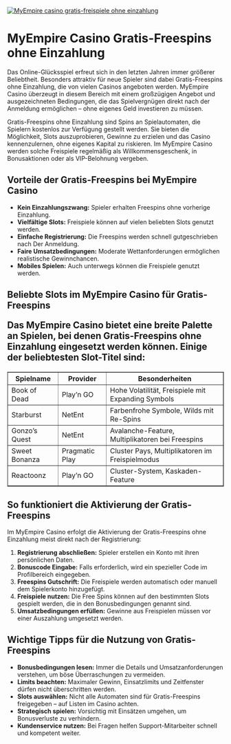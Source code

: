 [![MyEmpire casino gratis-freispiele ohne einzahlung](https://123-caf.pages.dev/gitsignup.png)](https://vrmoo.ru/Bt82HjjY)

<h1>MyEmpire Casino Gratis-Freespins ohne Einzahlung</h1>  <p>Das Online-Glücksspiel erfreut sich in den letzten Jahren immer größerer Beliebtheit. Besonders attraktiv für neue Spieler sind dabei Gratis-Freespins ohne Einzahlung, die von vielen Casinos angeboten werden. MyEmpire Casino überzeugt in diesem Bereich mit einem großzügigen Angebot und ausgezeichneten Bedingungen, die das Spielvergnügen direkt nach der Anmeldung ermöglichen – ohne eigenes Geld investieren zu müssen.</p>  <p>Gratis-Freespins ohne Einzahlung sind Spins an Spielautomaten, die Spielern kostenlos zur Verfügung gestellt werden. Sie bieten die Möglichkeit, Slots auszuprobieren, Gewinne zu erzielen und das Casino kennenzulernen, ohne eigenes Kapital zu riskieren. Im MyEmpire Casino werden solche Freispiele regelmäßig als Willkommensgeschenk, in Bonusaktionen oder als VIP-Belohnung vergeben.</p>  <h2>Vorteile der Gratis-Freespins bei MyEmpire Casino</h2> <ul>   <li><strong>Kein Einzahlungszwang:</strong> Spieler erhalten Freespins ohne vorherige Einzahlung.</li>   <li><strong>Vielfältige Slots:</strong> Freispiele können auf vielen beliebten Slots genutzt werden.</li>   <li><strong>Einfache Registrierung:</strong> Die Freespins werden schnell gutgeschrieben nach Der Anmeldung.</li>   <li><strong>Faire Umsatzbedingungen:</strong> Moderate Wettanforderungen ermöglichen realistische Gewinnchancen.</li>   <li><strong>Mobiles Spielen:</strong> Auch unterwegs können die Freispiele genutzt werden.</li> </ul>  <h2>Beliebte Slots im MyEmpire Casino für Gratis-Freespins</<h2> <p>Das MyEmpire Casino bietet eine breite Palette an Spielen, bei denen Gratis-Freespins ohne Einzahlung eingesetzt werden können. Einige der beliebtesten Slot-Titel sind:</p>  <table border="1" cellpadding="8" cellspacing="0" style="border-collapse: collapse;">   <thead>     <tr>       <th>Spielname</th>       <th>Provider</th>       <th>Besonderheiten</th>     </tr>   </thead>   <tbody>     <tr>       <td>Book of Dead</td>       <td>Play’n GO</td>       <td>Hohe Volatilität, Freispiele mit Expanding Symbols</td>     </tr>     <tr>       <td>Starburst</td>       <td>NetEnt</td>       <td>Farbenfrohe Symbole, Wilds mit Re-Spins</td>     </tr>     <tr>       <td>Gonzo’s Quest</td>       <td>NetEnt</td>       <td>Avalanche-Feature, Multiplikatoren bei Freespins</td>     </tr>     <tr>       <td>Sweet Bonanza</td>       <td>Pragmatic Play</td>       <td>Cluster Pays, Multiplikatoren im Freispielmodus</td>     </tr>     <tr>       <td>Reactoonz</td>       <td>Play’n GO</td>       <td>Cluster-System, Kaskaden-Feature</td>     </tr>   </tbody> </table>  <h2>So funktioniert die Aktivierung der Gratis-Freespins</h2> <p>Im MyEmpire Casino erfolgt die Aktivierung der Gratis-Freespins ohne Einzahlung meist direkt nach der Registrierung:</p> <ol>   <li><strong>Registrierung abschließen:</strong> Spieler erstellen ein Konto mit ihren persönlichen Daten.</li>   <li><strong>Bonuscode Eingabe:</strong> Falls erforderlich, wird ein spezieller Code im Profilbereich eingegeben.</li>   <li><strong>Freespins Gutschrift:</strong> Die Freispiele werden automatisch oder manuell dem Spielerkonto hinzugefügt.</li>   <li><strong>Freispiele nutzen:</strong> Die Free Spins können auf den bestimmten Slots gespielt werden, die in den Bonusbedingungen genannt sind.</li>   <li><strong>Umsatzbedingungen erfüllen:</strong> Gewinne aus Freispielen müssen vor einer Auszahlung umgesetzt werden.</li> </ol>  <h2>Wichtige Tipps für die Nutzung von Gratis-Freespins</h2> <ul>   <li><strong>Bonusbedingungen lesen:</strong> Immer die Details und Umsatzanforderungen verstehen, um böse Überraschungen zu vermeiden.</li>   <li><strong>Limits beachten:</strong> Maximaler Gewinn, Einsatzlimits und Zeitfenster dürfen nicht überschritten werden.</li>   <li><strong>Slots auswählen:</strong> Nicht alle Automaten sind für Gratis-Freespins freigegeben – auf Listen im Casino achten.</li>   <li><strong>Strategisch spielen:</strong> Vorsichtig mit Einsätzen umgehen, um Bonusverluste zu verhindern.</li>   <li><strong>Kundenservice nutzen:</strong> Bei Fragen helfen Support-Mitarbeiter schnell und kompetent weiter.</li> </ul>